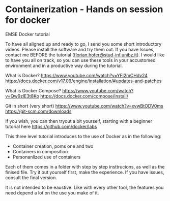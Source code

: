 # Containerization - Hands on session for docker
EMSE Docker tutorial

To have all aligned up and ready to go, I send you some short
introductory videos. Please install the software and try them out. If
you have Issues, contact me BEFORE the tutorial
(florian.hofer@stud-inf.unibz.it). I would like to have you all on
track, so you can use these tools in your accustomed environment and in
a productive way during the tutorial.

What is Docker?
https://www.youtube.com/watch?v=YFl2mCHdv24
https://docs.docker.com/v17.09/engine/installation/#updates-and-patches

What is Docker Compose?
https://www.youtube.com/watch?v=Qw9zlE3t8Ko
https://docs.docker.com/compose/install/

Git in short (very short)
https://www.youtube.com/watch?v=xvwBtODV0ms
https://git-scm.com/downloads

If you wish, you can then tryout a bit yourself, starting with a
beginner tutorial here
https://github.com/docker/labs

This three level tutorial introduces to the use of Docker as in the following:

* Container creation, poms one and two
* Containers in composition
* Personanlized use of containers

Each of them comes in a folder with step by step insttrucions, as well as the finised file. Try it out yourself first, make the experience. If you have issues, consult the final version.

It is not intended to be eaustive. Like with every other tool, the features you need depend a lot on the use you make of it.
